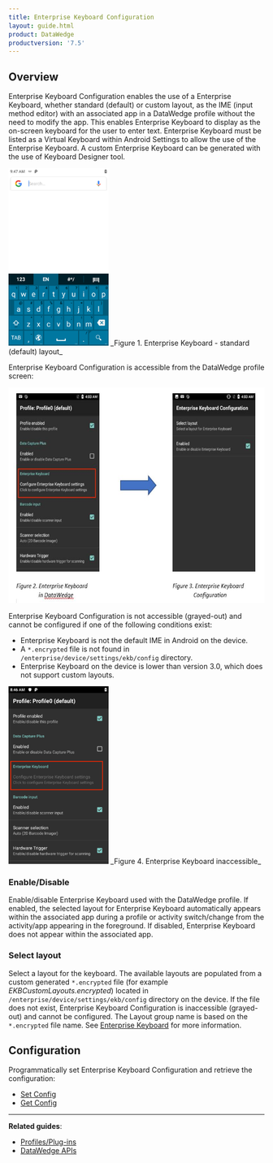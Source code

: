 ```yaml
---
title: Enterprise Keyboard Configuration
layout: guide.html
product: DataWedge
productversion: '7.5'
---
```


## Overview
Enterprise Keyboard Configuration enables the use of a Enterprise Keyboard, whether standard (default) or custom layout, as the IME (input method editor) with an associated app in a DataWedge profile without the need to modify the app. This enables Enterprise Keyboard to display as the on-screen keyboard for the user to enter text. Enterprise Keyboard must be listed as a Virtual Keyboard within Android Settings to allow the use of the Enterprise Keyboard. A custom Enterprise Keyboard can be generated with the use of Keyboard Designer tool.

<img style="height:350px" src="generic-ekb-layout.png"/>
_Figure 1. Enterprise Keyboard - standard (default) layout_             
<br>

Enterprise Keyboard Configuration is accessible from the DataWedge profile screen:

<img style="height:425px" src="dw-ekb.jpg"/>
<br>

Enterprise Keyboard Configuration is not accessible (grayed-out) and cannot be configured if one of the following conditions exist:
* Enterprise Keyboard is not the default IME in Android on the device.  
* A `*.encrypted` file is not found in `/enterprise/device/settings/ekb/config` directory. 
* Enterprise Keyboard on the device is lower than version 3.0, which does not support custom layouts. 

<img style="height:350px" src="ekb-grayed-out.png"/>
_Figure 4. Enterprise Keyboard inaccessible_
<br> 

### Enable/Disable  
Enable/disable Enterprise Keyboard used with the DataWedge profile. If enabled, the selected layout for Enterprise Keyboard automatically appears within the associated app during a profile or activity switch/change from the activity/app appearing in the foreground. If disabled, Enterprise Keyboard does not appear within the associated app. 

### Select layout 
Select a layout for the keyboard. The available layouts are populated from a custom generated `*.encrypted` file (for example _EKBCustomLayouts.encrypted_) located in `/enterprise/device/settings/ekb/config` directory on the device. If the file does not exist, Enterprise Keyboard Configuration is inaccessible (grayed-out) and cannot be configured. The Layout group name is based on the `*.encrypted` file name. See [Enterprise Keyboard](https://techdocs.zebra.com/enterprise-keyboard/latest/guide/settings) for more information. 


## Configuration

Programmatically set Enterprise Keyboard Configuration and retrieve the configuration:

* [Set Config](../../api/setconfig)
* [Get Config](../../api/getconfig/#getenterprisekeyboardconfiguration)

------

**Related guides**:

* [Profiles/Plug-ins](../../profiles)
* [DataWedge APIs](../../api) 

